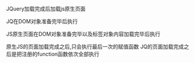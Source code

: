 
JQuery加载完成后加载js原生页面

JQ在DOM对象准备完毕后执行

JS原生页面在DOM对象准备完毕以及标签对象内容加载完毕后执行

原生JS的页面加载完成之后,只会执行最后一次的赋值函数
JQ的页面加载完成之后是把注册的function函数依次全部执行 
